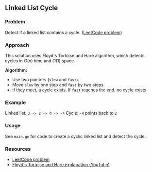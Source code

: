 ## Linked List Cycle

### Problem
Detect if a linked list contains a cycle. ([LeetCode problem](https://leetcode.com/problems/linked-list-cycle/))

### Approach
This solution uses Floyd's Tortoise and Hare algorithm, which detects cycles in $O(n)$ time and $O(1)$ space.

**Algorithm:**
- Use two pointers (`slow` and `fast`).
- Move `slow` by one step and `fast` by two steps.
- If they meet, a cycle exists. If `fast` reaches the end, no cycle exists.

### Example
Linked list: `3 -> 2 -> 0 -> -4`
Cycle: `-4` points back to `2`

### Usage
See `main.go` for code to create a cyclic linked list and detect the cycle.

### Resources
- [LeetCode problem](https://leetcode.com/problems/linked-list-cycle/)
- [Floyd's Tortoise and Hare explanation (YouTube)](https://youtu.be/gBTe7lFR3vc?si=LxM8Nv82Ja9XyO8f)
